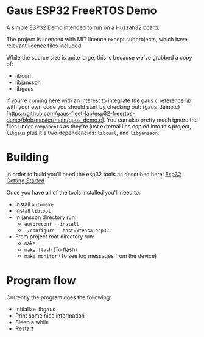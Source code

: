 # Gaus ESP32 FreeRTOS Demo

A simple ESP32 Demo intended to run on a Huzzah32 board.

The project is licenced with MIT licence except subprojects, which have relevant licence files included

While the source size is quite large, this is because we've grabbed a copy of:
- libcurl
- libjansson
- libgaus

If you're coming here with an interest to integrate the
[gaus c reference lib](https://github.com/gaus-fleet-lab/reference-c-lib) with your own code you should start by
checking out: (gaus_demo.c)[https://github.com/gaus-fleet-lab/esp32-freertos-demo/blob/master/main/gaus_demo.c].  You
can also pretty much ignore the files under `components` as they're just external libs copied into this project,
`libgaus` plus it's two dependencies: `libcurl`, and `libjansson`.

# Building

In order to build you'll need the esp32 tools as described here: [Esp32 Getting Started](https://docs.espressif.com/projects/esp-idf/en/latest/get-started/index.html)

Once you have all of the tools installed you'll need to:
- Install `automake`
- Install `libtool`
- In jansson directory run:
  - `autoreconf --install`
  - `./configure --host=xtensa-esp32`
- From project root directory run:
  - `make`
  - `make flash` (To flash)
  - `make monitor` (To see log messages from the device)

# Program flow

Currently the program does the following:
- Initialize libgaus
- Print some nice information
- Sleep a while
- Restart
